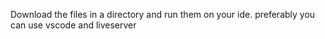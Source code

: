 Download the files in a directory and run them on your ide.
preferably you can use vscode and liveserver
